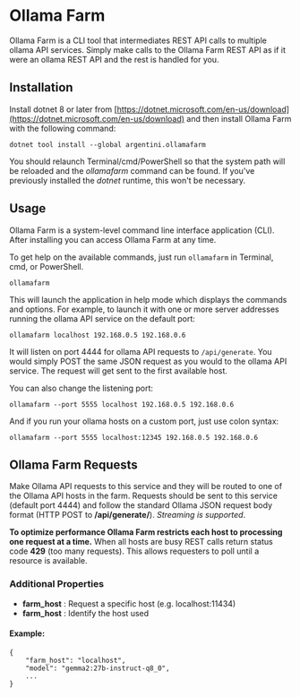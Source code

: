 # Ollama Farm

Ollama Farm is a CLI tool that intermediates REST API calls to multiple ollama API services. Simply make calls to the Ollama Farm REST API as if it were an ollama REST API and the rest is handled for you.

## Installation

Install dotnet 8 or later from [https://dotnet.microsoft.com/en-us/download](https://dotnet.microsoft.com/en-us/download) and then install Ollama Farm with the following command:

```
dotnet tool install --global argentini.ollamafarm
```

You should relaunch Terminal/cmd/PowerShell so that the system path will be reloaded and the *ollamafarm* command can be found. If you've previously installed the *dotnet* runtime, this won't be necessary.

## Usage

Ollama Farm is a system-level command line interface application (CLI). After installing you can access Ollama Farm at any time.

To get help on the available commands, just run `ollamafarm` in Terminal, cmd, or PowerShell.

```
ollamafarm
```

This will launch the application in help mode which displays the commands and options. For example, to launch it with one or more server addresses running the ollama API service on the default port:

```
ollamafarm localhost 192.168.0.5 192.168.0.6
```

It will listen on port 4444 for ollama API requests to `/api/generate`. You would simply POST the same JSON request as you would to the ollama API service. The request will get sent to the first available host.

You can also change the listening port:

```
ollamafarm --port 5555 localhost 192.168.0.5 192.168.0.6
```

And if you run your ollama hosts on a custom port, just use colon syntax:

```
ollamafarm --port 5555 localhost:12345 192.168.0.5 192.168.0.6
```
## Ollama Farm Requests

Make Ollama API requests to this service and they will be routed to one of the Ollama API hosts in the farm. Requests should be sent to this service (default port 4444) and follow the standard Ollama JSON request body format (HTTP POST to **/api/generate/**). *Streaming is supported*.

**To optimize performance Ollama Farm restricts each host to processing one request at a time.** When all hosts are busy REST calls return status code **429** (too many requests). This allows requesters to poll until a resource is available.

### Additional Properties

- **farm_host** : Request a specific host (e.g. localhost:11434)
- **farm_host** : Identify the host used

#### Example:
```
{
    "farm_host": "localhost",
    "model": "gemma2:27b-instruct-q8_0",
    ...
}
```